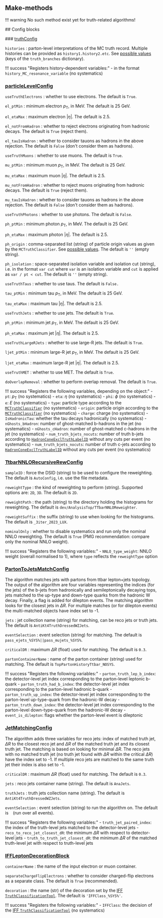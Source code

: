 ## Make-methods

!!! warning
    No such method exist yet for truth-related algorithms!

## Config blocks

### [truthConfig](https://gitlab.cern.ch/atlasphys-top/reco/TopCPToolkit/-/blob/main/source/TopCPToolkit/python/truthConfig.py)

`histories`
:   parton-level interpretations of the MC truth record. Multiple histories can be provided as `history1.history2.etc`. See [possible values](https://gitlab.cern.ch/atlasphys-top/reco/TopCPToolkit/-/blob/main/source/TopCPToolkit/python/truthConfig.py) (keys of the `truth_branches` dictionary).

!!! success "Registers history-dependent variables:"
    - in the format `history_MC_resonance_variable` (no systematics)

### [particleLevelConfig](https://gitlab.cern.ch/atlasphys-top/reco/TopCPToolkit/-/blob/main/source/TopCPToolkit/python/particleLevelConfig.py)

`useTruthElectrons`
:   whether to use electrons. The default is `True`.

`el_ptMin`
:   minimum electron $p_\mathrm{T}$, in MeV. The default is 25 GeV.

`el_etaMax`
:   maximum electron $\vert\eta\vert$. The default is 2.5.

`el_notFromHadron`
:   whether to reject electrons originating from hadronic decays. The default is `True` (reject them).

`el_tauIsHadron`
:   whether to consider tauons as hadrons in the above rejection. The default is `False` (don't consider them as hadrons).

`useTruthMuons`
:   whether to use muons. The default is `True`.

`mu_ptMin`
:   minimum muon $p_\mathrm{T}$, in MeV. The default is 25 GeV.

`mu_etaMax`
:   maximum muon $\vert\eta\vert$. The default is 2.5.

`mu_notFromHadron`
:   whether to reject muons originating from hadronic decays. The default is `True` (reject them).

`mu_tauIsHadron`
:   whether to consider tauons as hadrons in the above rejection. The default is `False` (don't consider them as hadrons).

`useTruthPhotons`
:   whether to use photons. The default is `False`.

`ph_ptMin`
:   minimum photon $p_\mathrm{T}$, in MeV. The default is 25 GeV.

`ph_etaMax`
:   maximum photon $\vert\eta\vert$. The default is 2.5.

`ph_origin`
:   comma-separated list (string) of particle origin values as given by the `MCTruthClassifier`. See [possible values](https://acode-browser1.usatlas.bnl.gov/lxr/source/athena/PhysicsAnalysis/MCTruthClassifier/MCTruthClassifier/MCTruthClassifierDefs.h). The default is `''` (empty string).

`ph_isolation`
:   space-separated isolation variable and isolation cut (string), i.e. in the format `var cut` where `var` is an isolation variable and `cut` is applied as `var / pt < cut`. The default is `''` (empty string).

`useTruthTaus`
:   whether to use taus. The default is `False.`

`tau_ptMin`
:   minimum tau $p_\mathrm{T}$, in MeV. The default is 25 GeV.

`tau_etaMax`
:   maximum tau $\vert\eta\vert$. The default is 2.5.

`useTruthJets`
:   whether to use jets. The default is `True`.

`ph_ptMin`
:   minimum jet $p_\mathrm{T}$, in MeV. The default is 25 GeV.

`ph_etaMax`
:   maximum jet $\vert\eta\vert$. The default is 2.5.

`useTruthLargeRJets`
:   whether to use large-R jets. The default is `True`.

`ljet_ptMin`
:   minimum large-R jet $p_\mathrm{T}$, in MeV. The default is 25 GeV.

`ljet_etaMax`
:   maximum large-R jet $\vert\eta\vert$. The default is 2.5.

`useTruthMET`
:   whether to use MET. The default is `True`.

`doOverlapRemoval`
:   whether to perform overlap removal. The default is `True`.

!!! success "Registers the following variables, depending on the object:"
    - `pt`: $p_\mathrm{T}$ (no systematics)
    - `eta`: $\eta$ (no systematics)
    - `phi`: $\phi$ (no systematics)
    - `e`: $E$ (no systematics)
    - `type`: particle type according to the [`MCTruthClassifier`](https://acode-browser1.usatlas.bnl.gov/lxr/source/athena/PhysicsAnalysis/MCTruthClassifier/MCTruthClassifier/MCTruthClassifierDefs.h) (no systematics)
    - `origin`: particle origin according to the [`MCTruthClassifier`](https://acode-browser1.usatlas.bnl.gov/lxr/source/athena/PhysicsAnalysis/MCTruthClassifier/MCTruthClassifier/MCTruthClassifierDefs.h) (no systematics)
    - `charge`: charge (no systematics)
    - `IsHadronicTau`: whether the tau decays hadronically (no systematics)
    - `nGhosts_bHadron`: number of ghost-matched b-hadrons in the jet (no systematics)
    - `nGhosts_cHadron`: number of ghost-matched c-hadrons in the jet (no systematics)
    - `num_truth_bjets_nocuts`: number of truth b-jets according to [`HadronConeExclTruthLabelID`](https://ftag.docs.cern.ch/algorithms/labelling/jet_labels/#delta-r-matching-default-scheme-in-ftag) without any cuts per event (no systematics)
    - `num_truth_bjets_nocuts`: number of truth c-jets according to [`HadronConeExclTruthLabelID`](https://ftag.docs.cern.ch/algorithms/labelling/jet_labels/#delta-r-matching-default-scheme-in-ftag) without any cuts per event (no systematics)

### [TtbarNNLORecursiveRewConfig](https://gitlab.cern.ch/atlasphys-top/reco/TopCPToolkit/-/blob/main/source/TopCPToolkit/python/TtbarNNLORecursiveRewConfig.py)

`sampleID`
:   force the DSID (string) to be used to configure the reweighting. The default is `AutoConfig`, i.e. use the file metadata.

`reweightType`
:   the kind of reweighting to perform (string). Supported options are: `2D`, `3D`. The default is `2D`.

`reweightPath`
:   the path (string) to the directory holding the histograms for reweighting. The default is `dev/AnalysisTop/TTbarNNLOReweighter`.

`reweightSuffix`
:   the suffix (string) to use when looking for the histograms. The default is `_3iter_2023_LUX`.

`nominalOnly`
:   whether to disable systematics and run only the nominal NNLO reweighting. The default is `True` (PMG recommendation: compare only the nominal NNLO weight).

!!! success "Registers the following variables:"
    - `NNLO_type_weight`: NNLO weight (overall normalised to 1), where `type` reflects the `reweightType` option

### [PartonToJetsMatchConfig](https://gitlab.cern.ch/atlasphys-top/reco/TopCPToolkit/-/blob/main/source/TopCPToolkit/python/PartonToJetsMatchConfig.py)

The algorithm matches jets with partons from ttbar lepton+jets topology. The output of the algorithm are four variables representing the indices (for the jets) of the b-jets from hadronically and semileptonically decaying tops, jets matched to the up-type and down-type quarks from the hadronic W decay. Finally, a flag is added for dilepton events.
The matching algorithm looks for the closest jets in $\Delta R$. For multiple matches (or for dilepton events) the multi-matched objects have index set to -1.

`jets`
:   jet collection name (string) for matching, can be reco jets or truth jets. The default is `AntiKt4TruthDressedWZJets`.

`eventSelection`
:   event selection (string) for matching. The default is `pass_ejets_%SYS%||pass_mujets_%SYS%`.

`criticalDR`
:   maximum $\Delta R$ (float) used for matching. The default is `0.3`.

`partonContainerName`
:   name of the parton container (string) used for matching. The default is `TopPartonHistoryTtbar_NOSYS`.

!!! success "Registers the following variables:"
    - `parton_truth_lep_b_index`: the detector-level jet index corresponding to the parton-level leptonic b-quark
    - `parton_truth_had_b_index`: the detector-level jet index corresponding to the parton-level hadronic b-quark
    - `parton_truth_up_index`: the detector-level jet index corresponding to the parton-level up-type-quark from the hadronic-W decay
    - `parton_truth_down_index`: the detector-level jet index corresponding to the parton-level down-type-quark from the hadronic-W decay
    - `event_is_dilepton`: flags whether the parton-level event is dileptonic

### [JetMatchingConfig](https://gitlab.cern.ch/atlasphys-top/reco/TopCPToolkit/-/blob/main/source/TopCPToolkit/python/JetMatchingConfig.py)

The algorithm adds three variables for reco jets: index of matched truth jet, $\Delta R$ to the closest reco jet and $\Delta R$ of the matched truth jet and its closest truth jet. The matching is based on looking for minimal $\Delta R$. The reco jets with no matched truth jet (no truth jet found with $\Delta R$ within the critical $\Delta R$) have the index set to -1. If multiple reco jets are matched to the same truth jet their index is also set to -1.

`criticalDR`
:   maximum $\Delta R$ (float) used for matching. The default is `0.3`.

`jets`
:   reco jets container name (string). The default is `AnaJets`.

`truthJets`
:   truth jets collection name (string). The default is `AntiKt4TruthDressedWZJets`.

`eventSelection`
:   event selection (string) to run the algorithm on. The default is ` ` (run over all events).

!!! success "Registers the following variables:"
    - `truth_jet_paired_index`: the index of the truth-level jets matched to the detector-level jets
    - `reco_to_reco_jet_closest_dR`: the minimum $\Delta R$ with respect to detector-level jets
    - `truth_to_truth_jet_closest_dR`: the minimum $\Delta R$ of the matched truth-level jet with respect to truth-level jets

### [IFFLeptonDecorationBlock](https://acode-browser1.usatlas.bnl.gov/lxr/source/athena/PhysicsAnalysis/Algorithms/AsgAnalysisAlgorithms/python/AsgAnalysisConfig.py)

`containerName`
:   the name of the input electron or muon container.

`separateChargeFlipElectrons`
:   whether to consider charged-flip electrons as a separate class. The default is `True` (recommended).

`decoration`
:   the name (str) of the decoration set by the [IFF `TruthClassificationTool`](https://gitlab.cern.ch/atlas/athena/-/tree/21.2/PhysicsAnalysis/AnalysisCommon/TruthClassification). The default is `'IFFClass_%SYS%'`.

!!! success "Registers the following variables:"
    - `IFFClass`: the decision of the [IFF `TruthClassificationTool`](https://gitlab.cern.ch/atlas/athena/-/tree/21.2/PhysicsAnalysis/AnalysisCommon/TruthClassification)  (no systematics)
